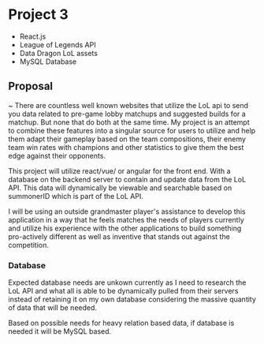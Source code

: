 # Project 3

* React.js
* League of Legends API
* Data Dragon LoL assets
* MySQL Database

## Proposal

~ There are countless well known websites that utilize the LoL api to send you data related to pre-game lobby matchups and suggested builds for a matchup. But none that do both at the same time. My project is an attempt to combine these features into a singular source for users to utilize and help them adapt their gameplay based on the team compositions, their enemy team win rates with champions and other statistics to give them the best edge against their opponents.

This project will utilize react/vue/ or angular for the front end. With a database on the backend server to contain and update data from the LoL API. This data will dynamically be viewable and searchable based on summonerID which is part of the LoL API.

I will be using an outside grandmaster player's assistance to develop this application in a way that he feels matches the needs of players currently and utilize his experience with the other applications to build something pro-actively different as well as inventive that stands out against the competition.

### Database

Expected database needs are unkown currently as I need to research the LoL API and what all is able to be dynamically pulled from their servers instead of retaining it on my own database considering the massive quantity of data that will be needed.

Based on possible needs for heavy relation based data, if database is needed it will be MySQL based.

